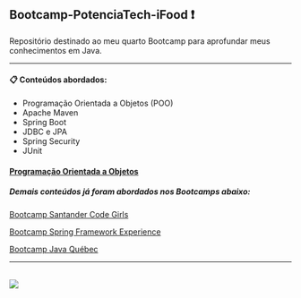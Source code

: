 ## Bootcamp-PotenciaTech-iFood ❗
Repositório destinado ao meu quarto Bootcamp para aprofundar meus conhecimentos em Java.  

---

#### 📋 Conteúdos abordados:   
- Programação Orientada a Objetos (POO)
- Apache Maven
- Spring Boot 
- JDBC e JPA
- Spring Security
- JUnit

#### [Programação Orientada a Objetos](https://github.com/Isabellar0501/Desafio-Poo-Dio)
##### Demais conteúdos já foram abordados nos Bootcamps abaixo:

<a href="https://github.com/Isabellar0501/Bootcamp-Santander-Code-Girls">Bootcamp Santander Code Girls</a> 

<a href="https://github.com/Isabellar0501/Bootcamp-Spring-Framework-Experience">Bootcamp Spring Framework Experience</a>

<a href="https://github.com/Isabellar0501/Bootcamp-Quebec-Digital">Bootcamp Java Québec</a>


---

<div style="display:inline_block"><br>
  <img align="center" src="https://hermes.digitalinnovation.one/certificates/cover/DA0DA815.jpg" />
  </div>
